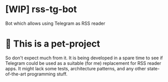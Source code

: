 # [WIP] rss-tg-bot
Bot which allows using Telegram as RSS reader

# :dog:	 This is a pet-project
So don't expect much from it. It is being developed in a spare time to see
if Telegram could be used as a suitable (for me) replacement for RSS reader
apps. It might lack some tests, architecture patterns, and any other
state-of-the-art programming stuff.